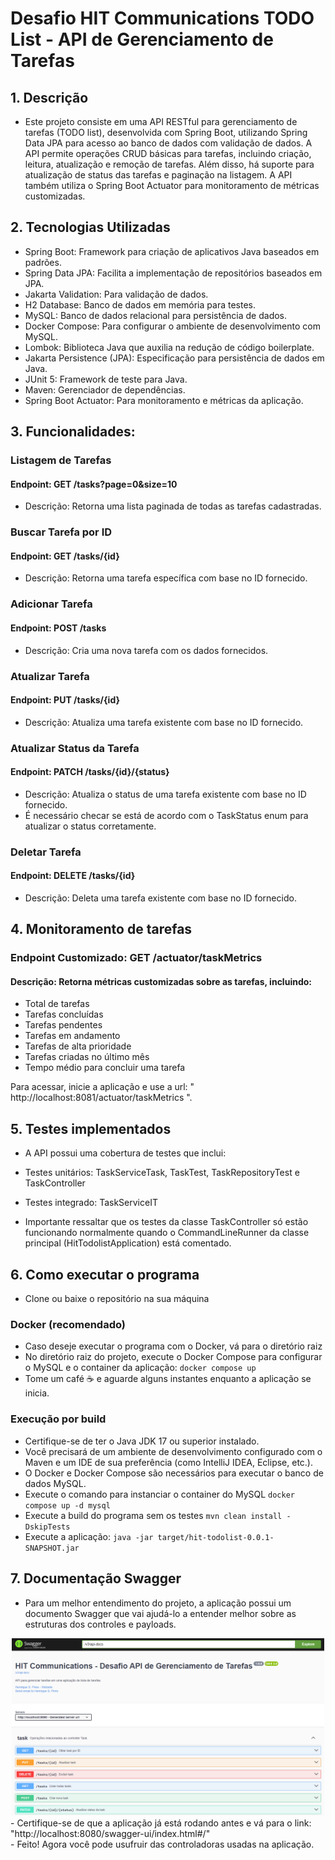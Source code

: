 # Desafio HIT Communications TODO List - API de Gerenciamento de Tarefas

## 1. Descrição
- Este projeto consiste em uma API RESTful para gerenciamento de tarefas (TODO list), desenvolvida com Spring Boot, utilizando Spring Data JPA para acesso ao banco de dados com validação de dados. A API permite operações CRUD básicas para tarefas, incluindo criação, leitura, atualização e remoção de tarefas. Além disso, há suporte para atualização de status das tarefas e paginação na listagem. A API também utiliza o Spring Boot Actuator para monitoramento de métricas customizadas.

## 2. Tecnologias Utilizadas
- Spring Boot: Framework para criação de aplicativos Java baseados em padrões.
- Spring Data JPA: Facilita a implementação de repositórios baseados em JPA.
- Jakarta Validation: Para validação de dados.
- H2 Database: Banco de dados em memória para testes.
- MySQL: Banco de dados relacional para persistência de dados.
- Docker Compose: Para configurar o ambiente de desenvolvimento com MySQL.
- Lombok: Biblioteca Java que auxilia na redução de código boilerplate.
- Jakarta Persistence (JPA): Especificação para persistência de dados em Java.
- JUnit 5: Framework de teste para Java.
- Maven: Gerenciador de dependências.
- Spring Boot Actuator: Para monitoramento e métricas da aplicação.

## 3. Funcionalidades:
### Listagem de Tarefas

#### Endpoint: GET /tasks?page=0&size=10
- Descrição: Retorna uma lista paginada de todas as tarefas cadastradas.

### Buscar Tarefa por ID
#### Endpoint: GET /tasks/{id}
- Descrição: Retorna uma tarefa específica com base no ID fornecido.

### Adicionar Tarefa
#### Endpoint: POST /tasks
- Descrição: Cria uma nova tarefa com os dados fornecidos.

### Atualizar Tarefa
#### Endpoint: PUT /tasks/{id}
- Descrição: Atualiza uma tarefa existente com base no ID fornecido.

### Atualizar Status da Tarefa
#### Endpoint: PATCH /tasks/{id}/{status}
- Descrição: Atualiza o status de uma tarefa existente com base no ID fornecido.
- É necessário checar se está de acordo com o TaskStatus enum para atualizar o status corretamente.

### Deletar Tarefa
#### Endpoint: DELETE /tasks/{id}
- Descrição: Deleta uma tarefa existente com base no ID fornecido.

## 4. Monitoramento de tarefas
### Endpoint Customizado: GET /actuator/taskMetrics
#### Descrição: Retorna métricas customizadas sobre as tarefas, incluindo:
- Total de tarefas
- Tarefas concluídas
- Tarefas pendentes
- Tarefas em andamento
- Tarefas de alta prioridade
- Tarefas criadas no último mês
- Tempo médio para concluir uma tarefa

Para acessar, inicie a aplicação e use a url: "<a> http://localhost:8081/actuator/taskMetrics </a>".

## 5. Testes implementados
- A API possui uma cobertura de testes que inclui:
- Testes unitários: TaskServiceTask, TaskTest, TaskRepositoryTest e TaskController
- Testes integrado: TaskServiceIT

- Importante ressaltar que os testes da classe TaskController só estão funcionando normalmente quando o CommandLineRunner da classe principal (HitTodolistApplication) está comentado. 

## 6. Como executar o programa
- Clone ou baixe o repositório  na sua máquina

### Docker (recomendado)
- Caso deseje executar o programa com o Docker, vá para o diretório raiz
- No diretório raiz do projeto, execute o Docker Compose para configurar o MySQL e o container da aplicação: `docker compose up`
- Tome um café ☕ e aguarde alguns instantes enquanto a aplicação se inicia.

### Execução por build
- Certifique-se de ter o Java JDK 17 ou superior instalado.
- Você precisará de um ambiente de desenvolvimento configurado com o Maven e um IDE de sua preferência (como IntelliJ IDEA, Eclipse, etc.).
- O Docker e Docker Compose são necessários para executar o banco de dados MySQL.
- Execute o comando para instanciar o container do MySQL `docker compose up -d mysql`
- Execute a build do programa sem os testes `mvn clean install -DskipTests`
- Execute a aplicação: `java -jar target/hit-todolist-0.0.1-SNAPSHOT.jar`

## 7. Documentação Swagger
- Para um melhor entendimento do projeto, a aplicação possui um documento Swagger que vai ajudá-lo a entender melhor sobre as estruturas dos controles e payloads. 
<div align="center">
    <img src="hit_todo_swagger.png" alt="Imagem do doc swagger da API" width="500px" />
</div>
- Certifique-se de que a aplicação já está rodando antes e vá para o link: <a> "http://localhost:8080/swagger-ui/index.html#/" </a>
<br />
- Feito! Agora você pode usufruir das controladoras usadas na aplicação.